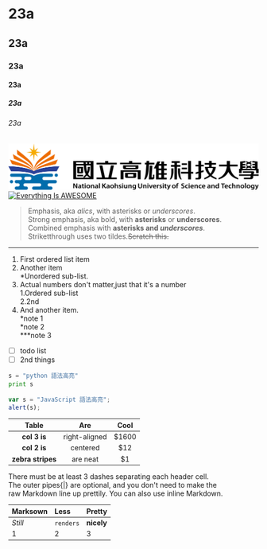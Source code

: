 # 23a
## 23a
### 23a
#### 23a
##### 23a
###### 23a
![NKUST](nkust.jpg "高科大")
[![Everything Is AWESOME](https://img.youtube.com/vi/StTqXEQ2l-Y/0.jpg)](https://www.youtube.com/watch?v=StTqXEQ2l-Y "Everything Is AWESOME")
> Emphasis, aka *alics*, with asterisks or *underscores*.  
> Strong emphasis, aka bold, with **asterisks** or **underscores**.  
> Combined emphasis with **asterisks and _underscores_**.  
> Striketthrough uses two tildes.~~Scratch this.~~
> 

***
1. First ordered list item  
2. Another item  
    *Unordered sub-list.  
3. Actual numbers don't matter,just that it's a number  
   1.Ordered sub-list   
   2.2nd  
4. And another item.  
    *note 1   
    *note 2  
    ***note 3  
- [ ] todo list
- [ ] 2nd things

```python
s = "python 語法高亮"
print s
```
```javascript
var s = "JavaScript 語法高亮";
alert(s);
```

|  Table  |    Are    | Cool |
|:------:|:----------:|:------------:|
|  **col 3 is**  |  right-aligned  |  $1600  |
|  **col 2 is**  |   centered   |   $12   |
| **zebra stripes** | are neat | $1 |

There must be at least 3 dashes separating each header cell.  
The outer pipes{|} are optional, and you don't need to make the  
raw Markdown line up prettily. You can also use inline Markdown.  

| Marksown | Less | Pretty |
|:-------|:-------|:------|
| *Still* | `renders` | **nicely** |
| 1 | 2 | 3 |
